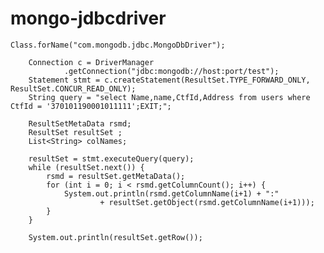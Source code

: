 mongo-jdbcdriver
================
    Class.forName("com.mongodb.jdbc.MongoDbDriver");
		
		Connection c = DriverManager
				.getConnection("jdbc:mongodb://host:port/test");
		Statement stmt = c.createStatement(ResultSet.TYPE_FORWARD_ONLY, ResultSet.CONCUR_READ_ONLY);
		String query = "select Name,name,CtfId,Address from users where  CtfId = '370101190001011111';EXIT;";
		
		ResultSetMetaData rsmd;
		ResultSet resultSet ;
		List<String> colNames;
		
		resultSet = stmt.executeQuery(query);
		while (resultSet.next()) {
			rsmd = resultSet.getMetaData();
			for (int i = 0; i < rsmd.getColumnCount(); i++) {
				System.out.println(rsmd.getColumnName(i+1) + ":"
						+ resultSet.getObject(rsmd.getColumnName(i+1)));
			}
		}
		
		System.out.println(resultSet.getRow());
